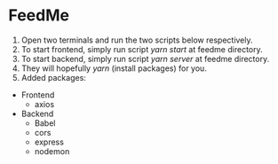 # FeedMe  
  
1. Open two terminals and run the two scripts below respectively.  
2. To start frontend, simply run script *yarn start* at feedme directory.  
3. To start backend, simply run script *yarn server* at feedme directory.  
4. They will hopefully *yarn* (install packages) for you.  
5. Added packages:  
  * Frontend
    * axios  
  * Backend
    * Babel  
    * cors  
    * express  
    * nodemon  
